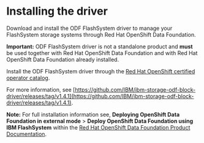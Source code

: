 # Installing the driver

Download and install the ODF FlashSystem driver to manage your FlashSystem storage systems through Red Hat OpenShift Data Foundation.

**Important:** ODF FlashSystem driver is not a standalone product and **must** be used together with Red Hat OpenShift Data Foundation and with Red Hat OpenShift Data Foundation already installed.

Install the ODF FlashSystem driver through the [Red Hat OpenShift certified operator catalog](https://catalog.redhat.com/software/search?type=Operator).

For more information, see [https://github.com/IBM/ibm-storage-odf-block-driver/releases/tag/v1.4.1](https://github.com/IBM/ibm-storage-odf-block-driver/releases/tag/v1.4.1).

**Note:** For full installation information see, **Deploying OpenShift Data Foundation in external mode** > **Deploy OpenShift Data Foundation using IBM FlashSystem** within the [Red Hat OpenShift Data Foundation Product Documentation](https://access.redhat.com/documentation/en-us/red_hat_openshift_data_foundation).

